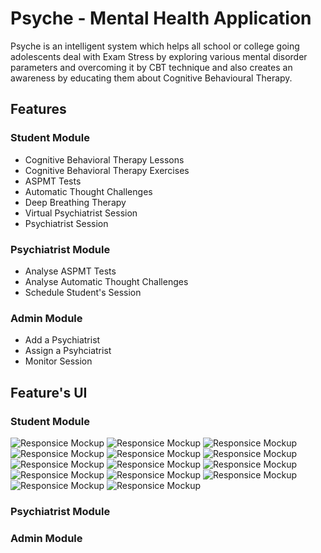 # Psyche - Mental Health Application

Psyche is an intelligent system which helps all school or college going adolescents deal with Exam Stress by exploring various mental disorder parameters and overcoming it by CBT technique and also creates an awareness by educating them about Cognitive Behavioural Therapy.

## Features 

### Student Module
  - Cognitive Behavioral Therapy Lessons
  - Cognitive Behavioral Therapy Exercises
  - ASPMT Tests
  - Automatic Thought Challenges
  - Deep Breathing Therapy
  - Virtual Psychiatrist Session
  - Psychiatrist Session
     
### Psychiatrist Module
  - Analyse ASPMT Tests
  - Analyse Automatic Thought Challenges
  - Schedule Student's Session
        
### Admin Module
  - Add a Psychiatrist
  - Assign a Psyhciatrist
  - Monitor Session
    
   
## Feature's UI

### Student Module
![Responsice Mockup](https://github.com/sameer-patel-dev/Psyche-Mental-Health-Application/blob/master/images/1.png)
![Responsice Mockup](https://github.com/sameer-patel-dev/Psyche-Mental-Health-Application/blob/master/images/2.png)
![Responsice Mockup](https://github.com/sameer-patel-dev/Psyche-Mental-Health-Application/blob/master/images/3.png)
![Responsice Mockup](https://github.com/sameer-patel-dev/Psyche-Mental-Health-Application/blob/master/images/4.png)
![Responsice Mockup](https://github.com/sameer-patel-dev/Psyche-Mental-Health-Application/blob/master/images/5.png)
![Responsice Mockup](https://github.com/sameer-patel-dev/Psyche-Mental-Health-Application/blob/master/images/6.png)
![Responsice Mockup](https://github.com/sameer-patel-dev/Psyche-Mental-Health-Application/blob/master/images/7.png)
![Responsice Mockup](https://github.com/sameer-patel-dev/Psyche-Mental-Health-Application/blob/master/images/8.png)
![Responsice Mockup](https://github.com/sameer-patel-dev/Psyche-Mental-Health-Application/blob/master/images/9.png)
![Responsice Mockup](https://github.com/sameer-patel-dev/Psyche-Mental-Health-Application/blob/master/images/10.png)
![Responsice Mockup](https://github.com/sameer-patel-dev/Psyche-Mental-Health-Application/blob/master/images/11.png)
![Responsice Mockup](https://github.com/sameer-patel-dev/Psyche-Mental-Health-Application/blob/master/images/12.png)
![Responsice Mockup](https://github.com/sameer-patel-dev/Psyche-Mental-Health-Application/blob/master/images/13.png)
![Responsice Mockup](https://github.com/sameer-patel-dev/Psyche-Mental-Health-Application/blob/master/images/14.png)



### Psychiatrist Module
### Admin Module
